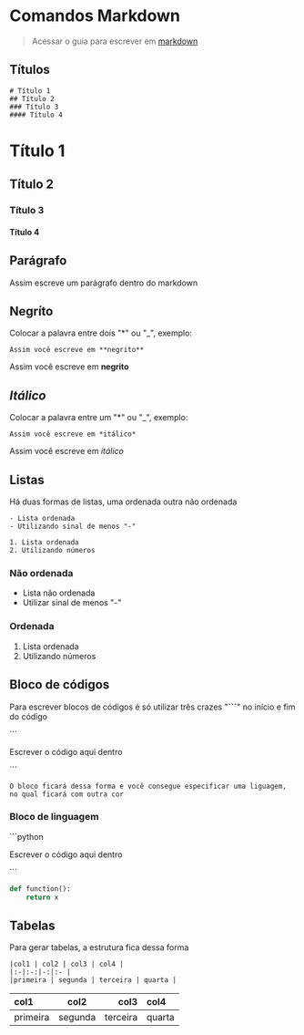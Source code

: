 # Comandos Markdown

> Acessar o guia para escrever em [markdown](https://www.markdownguide.org/basic-syntax/)

## Títulos
```
# Título 1
## Título 2
### Título 3
#### Título 4
```
# Título 1
## Título 2
### Título 3
#### Título 4

## Parágrafo
Assim escreve um parágrafo dentro do markdown

## **Negríto**
Colocar a palavra entre dois "\*" ou "_", exemplo:
```
Assim você escreve em **negrito**
```
Assim você escreve em **negrito**

## *Itálico*
Colocar a palavra entre um "\*" ou "_", exemplo:
```
Assim você escreve em *itálico*
```
Assim você escreve em *itálico*

## Listas
Há duas formas de listas, uma ordenada outra não ordenada
```
- Lista ordenada
- Utilizando sinal de menos "-"

1. Lista ordenada
2. Utilizando números
```
### Não ordenada
- Lista não ordenada
- Utilizar sinal de menos "-"

### Ordenada
1. Lista ordenada
2. Utilizando números

## Bloco de códigos
Para escrever blocos de códigos é só utilizar três crazes "**```**" no início e fim do código

\```

Escrever o código aqui dentro

\```
```
O bloco ficará dessa forma e você consegue especificar uma liguagem, 
no qual ficará com outra cor
```

### Bloco de linguagem
\```python

Escrever o código aqui dentro

\```
```python
def function():
    return x
```

## Tabelas
Para gerar tabelas, a estrutura fica dessa forma
```
|col1 | col2 | col3 | col4 |
|:-|:-:|-:|:- |
|primeira | segunda | terceira | quarta |
```

|col1 | col2 | col3 | col4 |
|:-|:-:|-:|:- |
|primeira | segunda | terceira | quarta |